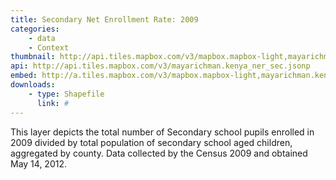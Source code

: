 ```yaml
---
title: Secondary Net Enrollment Rate: 2009
categories: 
    - data
    - Context
thumbnail: http://api.tiles.mapbox.com/v3/mapbox.mapbox-light,mayarichman.kenya_ner_sec/7/77/63.png128
api: http://api.tiles.mapbox.com/v3/mayarichman.kenya_ner_sec.jsonp
embed: http://a.tiles.mapbox.com/v3/mapbox.mapbox-light,mayarichman.kenya_ner_sec.html#6/-0.1318/37.0899
downloads:
    - type: Shapefile
      link: #
---
```

<p>This layer depicts the total number of Secondary school pupils enrolled in 2009 divided by total population of secondary school aged children, aggregated by county. Data collected by the Census 2009 and obtained May 14, 2012.</p>